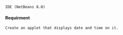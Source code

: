 ```
IDE (NetBeans 8.0)
```
#### Requirment
```
Create an applet that displays date and time on it.
```